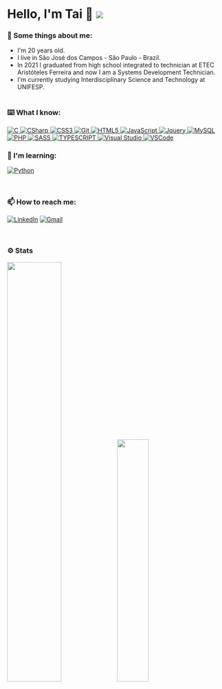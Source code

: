 # Hello, I'm Tai 👋 ![](https://komarev.com/ghpvc/?username=taiklaes&color=ea5f94&label=PROFILE+VIEWS&style=flat-square)

### 🤔 Some things about me:
- I'm 20 years old.
- I live in São José dos Campos - São Paulo - Brazil.
- In 2021 I graduated from high school integrated to technician at ETEC Aristóteles Ferreira and now I am a Systems Development Technician.
- I'm currently studying Interdisciplinary Science and Technology at UNIFESP.
<br/><br/>

### ⌨️ What I know:
<a target="_blank" href="https://github.com/taiklaes/">
  <p>
    <img alt="C" src="https://img.shields.io/badge/-C-7c209C?style=for-the-badge&logo=c&logoColor=white"/>
    <img alt="CSharp" src="https://img.shields.io/badge/-C%23-7c209C?style=for-the-badge&logo=c-sharp&logoColor=white"/>
    <img alt="CSS3" src="https://img.shields.io/badge/-CSS3-264ee4?style=for-the-badge&logo=css3&logoColor=white"/>
    <img alt="Git" src="https://img.shields.io/badge/-Git-F05032?style=for-the-badge&logo=git&logoColor=white"/>
    <img alt="HTML5" src="https://img.shields.io/badge/-HTML5-e54d26?style=for-the-badge&logo=html5&logoColor=white"/>
    <img alt="JavaScript" src="https://img.shields.io/badge/-JavaScript-ead41c?style=for-the-badge&logo=javascript&logoColor=white"/>
    <img alt="Jquery" src="https://img.shields.io/badge/-JQuery-0768ac?style=for-the-badge&logo=jquery&logoColor=white"/>
    <img alt="MySQL" src="https://img.shields.io/badge/MySQL-%2300f.svg?style=for-the-badge&logo=mysql&logoColor=white"/>
    <img alt="PHP" src="https://img.shields.io/badge/PHP-7275aa.svg?style=for-the-badge&logo=php&logoColor=white"/>
    <img alt="SASS" src="https://img.shields.io/badge/-SASS-CC6699?style=for-the-badge&logo=sass&logoColor=white"/>
    <img alt="TYPESCRIPT" src="https://img.shields.io/badge/-TYPESCRIPT-264ee4?style=for-the-badge&logo=TypeScript&logoColor=white"/>
    <img alt="Visual Studio" src="https://img.shields.io/badge/Visual Studio-5C2D91.svg?style=for-the-badge&logo=visual-studio&logoColor=white"/>
    <img alt="VSCode" src="https://img.shields.io/badge/-Visual Studio Code-1073C9?style=for-the-badge&logo=visual%20studio%20code&logoColor=white"/>
  </p>
</a>

### 📖 I'm learning:
<a target="_blank" href="https://github.com/Gabls/"><p><img alt="Python" src="https://img.shields.io/badge/Python-222222.svg?style=for-the-badge&logo=python&logoColor=%2361DAFB"/></p></a><br/>

### 📫 How to reach me:
<p>
  <a target="_blank" href="https://www.linkedin.com/in/gabls/"><img alt="LinkedIn" src="https://img.shields.io/badge/Gabriel Santos de Sousa-%230077B5.svg?style=for-the-badge&logo=linkedin&logoColor=white"/></a>
  <a target="_blank" href="mailto:gablsimportante@gmail.com"><img alt="Gmail" src="https://img.shields.io/badge/gablsimportante@gmail.com-f14436?style=for-the-badge&logo=gmail&logoColor=white"/></a>
</p><br/>

### ⚙️ Stats
<div>
  <img width="50%" src="https://github-readme-stats.vercel.app/api?username=taiklaes&show_icons=true&theme=radical&include_all_commits=true&count_private=true"/>
  <img width="38%" src="https://github-readme-stats.vercel.app/api/top-langs/?username=taiklaes&layout=compact&langs_count=10&theme=radical"/>
</div>

